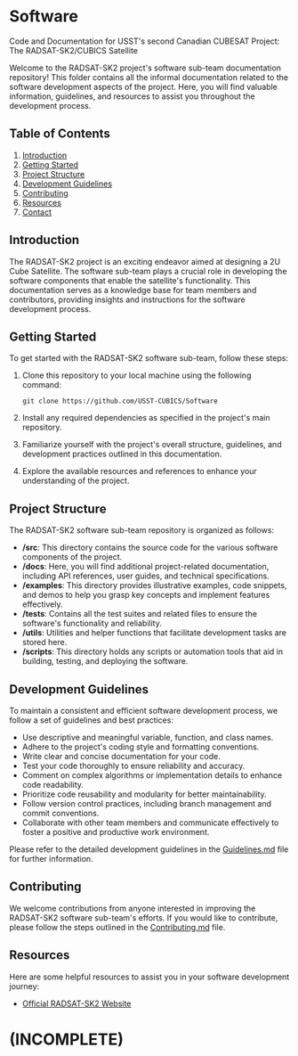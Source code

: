 # Software
Code and Documentation for USST's second Canadian CUBESAT Project: The RADSAT-SK2/CUBICS Satellite

Welcome to the RADSAT-SK2 project's software sub-team documentation repository! This folder contains all the informal documentation related to the software development aspects of the project. Here, you will find valuable information, guidelines, and resources to assist you throughout the development process.

## Table of Contents

1. [Introduction](#introduction)
2. [Getting Started](#getting-started)
3. [Project Structure](#project-structure)
4. [Development Guidelines](#development-guidelines)
5. [Contributing](#contributing)
6. [Resources](#resources)
7. [Contact](#contact)

## Introduction

The RADSAT-SK2 project is an exciting endeavor aimed at designing a 2U Cube Satellite. The software sub-team plays a crucial role in developing the software components that enable the satellite's functionality. This documentation serves as a knowledge base for team members and contributors, providing insights and instructions for the software development process.

## Getting Started

To get started with the RADSAT-SK2 software sub-team, follow these steps:

1. Clone this repository to your local machine using the following command:
    
    `git clone https://github.com/USST-CUBICS/Software`
    
2. Install any required dependencies as specified in the project's main repository.
    
3. Familiarize yourself with the project's overall structure, guidelines, and development practices outlined in this documentation.
    
4. Explore the available resources and references to enhance your understanding of the project.
    

## Project Structure

The RADSAT-SK2 software sub-team repository is organized as follows:

- **/src**: This directory contains the source code for the various software components of the project.
- **/docs**: Here, you will find additional project-related documentation, including API references, user guides, and technical specifications.
- **/examples**: This directory provides illustrative examples, code snippets, and demos to help you grasp key concepts and implement features effectively.
- **/tests**: Contains all the test suites and related files to ensure the software's functionality and reliability.
- **/utils**: Utilities and helper functions that facilitate development tasks are stored here.
- **/scripts**: This directory holds any scripts or automation tools that aid in building, testing, and deploying the software.

## Development Guidelines

To maintain a consistent and efficient software development process, we follow a set of guidelines and best practices:

- Use descriptive and meaningful variable, function, and class names.
- Adhere to the project's coding style and formatting conventions.
- Write clear and concise documentation for your code.
- Test your code thoroughly to ensure reliability and accuracy.
- Comment on complex algorithms or implementation details to enhance code readability.
- Prioritize code reusability and modularity for better maintainability.
- Follow version control practices, including branch management and commit conventions.
- Collaborate with other team members and communicate effectively to foster a positive and productive work environment.

Please refer to the detailed development guidelines in the [Guidelines.md](Guidelines.md) file for further information.

## Contributing

We welcome contributions from anyone interested in improving the RADSAT-SK2 software sub-team's efforts. If you would like to contribute, please follow the steps outlined in the [Contributing.md](docs/Contributing.md) file.

## Resources


Here are some helpful resources to assist you in your software development journey:

- [Official RADSAT-SK2 Website](http://skcubesat.ca)


# (INCOMPLETE)
